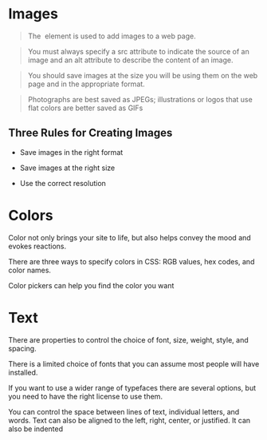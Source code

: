 #  Images
 
 > The <img> element is used to add images to a 
web page.

> You must always specify a src attribute to indicate the 
source of an image and an alt attribute to describe the 
content of an image.

> You should save images at the size you will be using 
them on the web page and in the appropriate format.

> Photographs are best saved as JPEGs; illustrations or 
logos that use flat colors are better saved as GIFs

 ## Three Rules for Creating Images
 * Save images in the right format
 
 * Save images at the right size
 
 * Use the correct resolution
 
 #  Colors
 Color not only brings your site to life, but also helps 
convey the mood and evokes reactions.

There are three ways to specify colors in CSS: 
RGB values, hex codes, and color names.

Color pickers can help you find the color you want

# Text
There are properties to control the choice of font, size, 
weight, style, and spacing.

There is a limited choice of fonts that you can assume 
most people will have installed.

If you want to use a wider range of typefaces there are 
several options, but you need to have the right license 
to use them.

You can control the space between lines of text, 
individual letters, and words. Text can also be aligned 
to the left, right, center, or justified. It can also be 
indented
